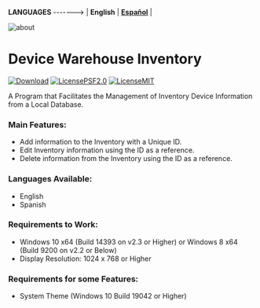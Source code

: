 **LANGUAGES** -------> | **English** | **[Español](README_ES.md)** |

![about](https://github.com/EliezerB03/DWI/assets/77678499/ff7474cd-bb68-483f-9805-0acbee04e209)

# Device Warehouse Inventory

[![Download](https://img.shields.io/badge/Download%20Here-v3.0-purple?style=for-the-badge&logo=windows&logoColor=blue)](https://github.com/EliezerB03/DWI/releases/latest)
[![LicensePSF2.0](https://img.shields.io/badge/License-PSF%202.0-orange?style=for-the-badge&logo=git&logoColor=white)](https://docs.python.org/3/license.html#psf-license-agreement-for-python-release)
[![LicenseMIT](https://img.shields.io/badge/License-MIT-orange?style=for-the-badge&logo=git&logoColor=white)](https://opensource.org/license/mit)

A Program that Facilitates the Management of Inventory Device Information from a Local Database.

### Main Features:
- Add information to the Inventory with a Unique ID.
- Edit Inventory information using the ID as a reference.
- Delete information from the Inventory using the ID as a reference.

### Languages Available:
- English
- Spanish

### Requirements to Work:
- Windows 10 x64 (Build 14393 on v2.3 or Higher) or Windows 8 x64 (Build 9200 on v2.2 or Below)
- Display Resolution: 1024 x 768 or Higher

### Requirements for some Features:
- System Theme (Windows 10 Build 19042 or Higher)
